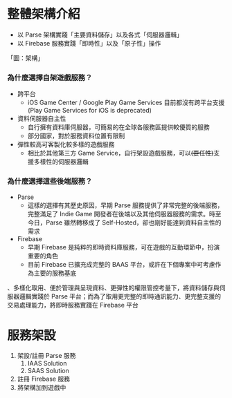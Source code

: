 # 整體架構介紹

* 以 Parse 架構實踐「主要資料儲存」以及各式「伺服器邏輯」
* 以 Firebase 服務實踐「即時性」以及「原子性」操作

「圖：架構」

### 為什麼選擇自架遊戲服務？

* 跨平台
  * iOS Game Center / Google Play Game Services 目前都沒有跨平台支援\(Play Game Services for iOS is deprecated\)
* 資料伺服器自主性
  * 自行擁有資料庫伺服器，可簡易的在全球各服務區提供較優質的服務
  * 部分國家，對於服務資料位置有限制
* 彈性較高可客製化較多樣的遊戲服務
  * 相比於其他第三方 Game Service，自行架設遊戲服務，可以~~\(耍任性\)~~支援多樣性的伺服器邏輯

### 為什麼選擇這些後端服務？

* Parse
  * 這樣的選擇有其歷史原因，早期 Parse 服務提供了非常完整的後端服務，完整滿足了 Indie Game 開發者在後端以及其他伺服器服務的需求。時至今日，Parse 雖然轉移成了 Self-Hosted，卻也剛好能達到資料自主性的需求
* Firebase
  * 早期 Firebase 是純粹的即時資料庫服務，可在遊戲的互動環節中，扮演重要的角色
  * 目前 Firebase 已擴充成完整的 BAAS 平台，或許在下個專案中可考慮作為主要的服務基底



、多樣化取用、便於管理與呈現資料、更彈性的權限管控考量下，將資料儲存與伺服器邏輯實踐於 Parse 平台；而為了取用更完整的即時通訊能力、更完整支援的交易處理能力，將即時服務實踐在 Firebase 平台

# 服務架設

1. 架設/註冊 Parse 服務
   1. IAAS Solution
   2. SAAS Solution
2. 註冊 Firebase 服務
3. 將架構加到遊戲中



